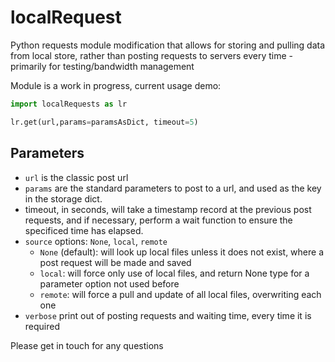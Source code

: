# localRequest
Python requests module modification that allows for storing and pulling data from local store, rather than posting requests to servers every time - primarily for testing/bandwidth management


Module is a work in progress, current usage demo:

```python
import localRequests as lr

lr.get(url,params=paramsAsDict, timeout=5)
```

## Parameters
* `url` is the classic post url
* `params` are the standard parameters to post to a url, and used as the key in the storage dict.
* timeout, in seconds, will take a timestamp record at the previous post requests, and if necessary, perform a wait function 
to ensure the specificed time has elapsed.
* `source` options: `None`, `local`, `remote`
    * `None` (default): will look up local files unless it does not exist, where a post request will be made and saved
    * `local`: will force only use of local files, and return None type for a parameter option not used before
    * `remote`: will force a pull and update of all local files, overwriting each one
* `verbose` print out of posting requests and waiting time, every time it is required


Please get in touch for any questions